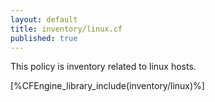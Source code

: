 ```yaml
---
layout: default
title: inventory/linux.cf
published: true
---
```


This policy is inventory related to linux hosts.

[%CFEngine_library_include(inventory/linux)%]
